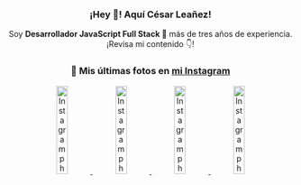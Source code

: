 <div align="center">

<h3>¡Hey 👋! Aquí César Leañez!</h3>

<p>Soy <strong>Desarrollador JavaScript Full Stack 🚀</strong> más de tres años de experiencia.<br />¡Revisa mi contenido 👇!</p>

### 📸 Mis últimas fotos en [mi Instagram](https://instagram.com/cesarsoftware.dev)


<a href='https://instagram.com/p/DKcTQWgxLum' target='_blank'>
  <img width='20%' src='https://instagram.fcmn2-1.fna.fbcdn.net/v/t51.2885-15/503849034_17919602952097059_4092165478866362923_n.jpg?stp=dst-jpg_e35_tt6&efg=eyJ2ZW5jb2RlX3RhZyI6IkZFRUQuaW1hZ2VfdXJsZ2VuLjE0NDB4MTQ0NS5zZHIuZjc1NzYxLmRlZmF1bHRfaW1hZ2UuYzIifQ&_nc_ht=instagram.fcmn2-1.fna.fbcdn.net&_nc_cat=103&_nc_oc=Q6cZ2QEyY-21UEOgWNJZXxlWSlh2QKJwGe3jVkp9B4V0c1oFHkDEsbzi-w2r6nPLXX-8USg&_nc_ohc=y4SWC9NJU6oQ7kNvwGdegyg&_nc_gid=7h8oo6HZTHvr4_gsGA0CmA&edm=ACWDqb8BAAAA&ccb=7-5&ig_cache_key=MzY0Njg3NDQ4NDgzMDY4MjAyMg%3D%3D.3-ccb7-5&oh=00_AfQgWuv_EzVTntIQ6eiVF32jmPGVrZo9c9YS2PpQKN7d8Q&oe=688B4AE5&_nc_sid=ee9879' alt='Instagram photo' />
</a>
<a href='https://instagram.com/p/DKcTCZnuO-S' target='_blank'>
  <img width='20%' src='https://scontent.cdninstagram.com/v/t51.75761-15/503168549_17919602796097059_3346483577265803486_n.jpg?stp=dst-jpg_e15_tt6&_nc_cat=105&ig_cache_key=MzY0Njg3MzUyNjA5NTkwMDU2Mg%3D%3D.3-ccb1-7&ccb=1-7&_nc_sid=58cdad&efg=eyJ2ZW5jb2RlX3RhZyI6InhwaWRzLjE5MTZ4MTA3OC5zZHIuQzMifQ%3D%3D&_nc_ohc=zDYIA5d2XqQQ7kNvwGVB6eV&_nc_oc=Adnjqgx8URWs_peU2U9N8Rdi0cxcKLlVfnbe3xNl1ZbZheCvcP6_-vUadMFIKp4ZmWE&_nc_ad=z-m&_nc_cid=0&_nc_zt=23&_nc_ht=scontent.cdninstagram.com&_nc_gid=7h8oo6HZTHvr4_gsGA0CmA&oh=00_AfSNk6CA9ogl478COyDY8lNhJVD0N7Rj0E1TApCqpmVlkA&oe=688B5163' alt='Instagram photo' />
</a>
<a href='https://instagram.com/p/DIt9Oknp-PZ' target='_blank'>
  <img width='20%' src='https://instagram.fcmn2-1.fna.fbcdn.net/v/t51.2885-15/491444712_17914409433097059_55076089485466172_n.jpg?stp=dst-jpg_e35_tt6&efg=eyJ2ZW5jb2RlX3RhZyI6IkZFRUQuaW1hZ2VfdXJsZ2VuLjU1MngzNDEuc2RyLmY3NTc2MS5kZWZhdWx0X2ltYWdlLmMyIn0&_nc_ht=instagram.fcmn2-1.fna.fbcdn.net&_nc_cat=103&_nc_oc=Q6cZ2QEyY-21UEOgWNJZXxlWSlh2QKJwGe3jVkp9B4V0c1oFHkDEsbzi-w2r6nPLXX-8USg&_nc_ohc=U8OBZbIJKXMQ7kNvwFT_pI0&_nc_gid=7h8oo6HZTHvr4_gsGA0CmA&edm=ACWDqb8BAAAA&ccb=7-5&ig_cache_key=MzYxNTgxNTM1ODA3ODI0Nzg5Nw%3D%3D.3-ccb7-5&oh=00_AfStOO44tqClatVsk_fi_0zPWKGx_mWoDvcWBTZCmfa2dg&oe=688B3EEB&_nc_sid=ee9879' alt='Instagram photo' />
</a>
<a href='https://instagram.com/p/DICt8_ruj1K' target='_blank'>
  <img width='20%' src='https://scontent.cdninstagram.com/v/t51.71878-15/487811720_2261442050918393_7784971145546330846_n.jpg?stp=dst-jpg_e15_tt6&_nc_cat=104&ig_cache_key=MzYwMzY0NDc1NTQ5MDc4MjUzOA%3D%3D.3-ccb1-7&ccb=1-7&_nc_sid=58cdad&efg=eyJ2ZW5jb2RlX3RhZyI6InhwaWRzLjY0MHgxMTU2LnNkci5DMyJ9&_nc_ohc=DG-oMO9526oQ7kNvwERnKFc&_nc_oc=AdkcoKxq0u75XXPYUyxiUtjCzWWIr05552KSF9yYybvmX5KtXymOexfbnLYIhfcPcWA&_nc_ad=z-m&_nc_cid=0&_nc_zt=23&_nc_ht=scontent.cdninstagram.com&_nc_gid=7h8oo6HZTHvr4_gsGA0CmA&oh=00_AfSzFLT8OpoHZr1t1GCxNcmvss8hqfCGvYlyEIFOmbEA9g&oe=688B63E4' alt='Instagram photo' />
</a>

</div>
